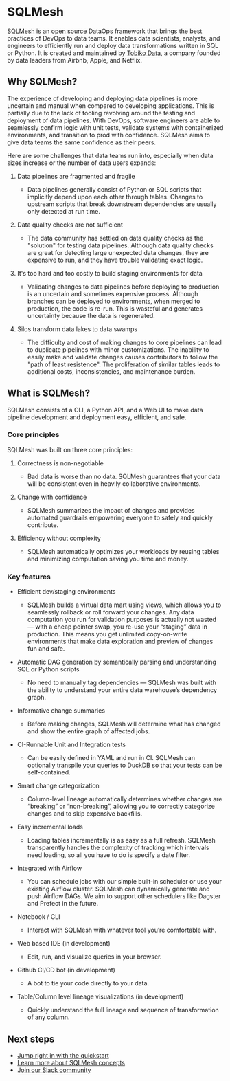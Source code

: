 # SQLMesh

[SQLMesh](https://sqlmesh.com) is an [open source](https://github.com/TobikoData/sqlmesh) DataOps framework that brings the best practices of DevOps to data teams. It enables data scientists, analysts, and engineers to efficiently run and deploy data transformations written in SQL or Python. It is created and maintained by [Tobiko Data](https://tobikodata.com/), a company founded by data leaders from Airbnb, Apple, and Netflix.

## Why SQLMesh?

The experience of developing and deploying data pipelines is more uncertain and manual when compared to developing applications. This is partially due to the lack of tooling revolving around the testing and deployment of data pipelines. With DevOps, software engineers are able to seamlessly confirm logic with unit tests, validate systems with containerized environments, and transition to prod with confidence. SQLMesh aims to give data teams the same confidence as their peers.

Here are some challenges that data teams run into, especially when data sizes increase or the number of data users expands:

1. Data pipelines are fragmented and fragile
    * Data pipelines generally consist of Python or SQL scripts that implicitly depend upon each other through tables. Changes to upstream scripts that break downstream dependencies are usually only detected at run time.

1. Data quality checks are not sufficient
    * The data community has settled on data quality checks as the "solution" for testing data pipelines. Although data quality checks are great for detecting large unexpected data changes, they are expensive to run, and they have trouble validating exact logic.

1. It's too hard and too costly to build staging environments for data
    * Validating changes to data pipelines before deploying to production is an uncertain and sometimes expensive process. Although branches can be deployed to environments, when merged to production, the code is re-run. This is wasteful and generates uncertainty because the data is regenerated.

1. Silos transform data lakes to data swamps
    * The difficulty and cost of making changes to core pipelines can lead to duplicate pipelines with minor customizations. The inability to easily make and validate changes causes contributors to follow the "path of least resistence". The proliferation of similar tables leads to additional costs, inconsistencies, and maintenance burden.

## What is SQLMesh?
SQLMesh consists of a CLI, a Python API, and a Web UI to make data pipeline development and deployment easy, efficient, and safe.

### Core principles
SQLMesh was built on three core principles:

1. Correctness is non-negotiable
    * Bad data is worse than no data. SQLMesh guarantees that your data will be consistent even in heavily collaborative environments.

1. Change with confidence
    * SQLMesh summarizes the impact of changes and provides automated guardrails empowering everyone to safely and quickly contribute.

1. Efficiency without complexity
    * SQLMesh automatically optimizes your workloads by reusing tables and minimizing computation saving you time and money.

### Key features
* Efficient dev/staging environments
    * SQLMesh builds a virtual data mart using views, which allows you to seamlessly rollback or roll forward your changes. Any data computation you run for validation purposes is actually not wasted &mdash; with a cheap pointer swap, you re-use your “staging” data in production. This means you get unlimited copy-on-write environments that make data exploration and preview of changes fun and safe.

* Automatic DAG generation by semantically parsing and understanding SQL or Python scripts
    * No need to manually tag dependencies &mdash; SQLMesh was built with the ability to understand your entire data warehouse’s dependency graph.

* Informative change summaries
    * Before making changes, SQLMesh will determine what has changed and show the entire graph of affected jobs.

* CI-Runnable Unit and Integration tests
    * Can be easily defined in YAML and run in CI. SQLMesh can optionally transpile your queries to DuckDB so that your tests can be self-contained.

* Smart change categorization
    * Column-level lineage automatically determines whether changes are “breaking” or “non-breaking”, allowing you to correctly categorize changes and to skip expensive backfills.

* Easy incremental loads
    * Loading tables incrementally is as easy as a full refresh. SQLMesh transparently handles the complexity of tracking which intervals need loading, so all you have to do is specify a date filter.

* Integrated with Airflow
    * You can schedule jobs with our simple built-in scheduler or use your existing Airflow cluster. SQLMesh can dynamically generate and push Airflow DAGs. We aim to support other schedulers like Dagster and Prefect in the future.

* Notebook / CLI
    * Interact with SQLMesh with whatever tool you’re comfortable with.

* Web based IDE (in development)
    * Edit, run, and visualize queries in your browser.

* Github CI/CD bot (in development)
    * A bot to tie your code directly to your data.

* Table/Column level lineage visualizations (in development)
    * Quickly understand the full lineage and sequence of transformation of any column.

## Next steps
* [Jump right in with the quickstart](quick_start.md)
* [Learn more about SQLMesh concepts](concepts/overview.md)
* [Join our Slack community](https://join.slack.com/t/tobiko-data/shared_invite/zt-1je7o3xhd-C7~GuZTj0a8xz_uQbTJjHg)
